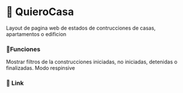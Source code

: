 # 🏢 QuieroCasa
Layout de pagina web de estados de contrucciones de casas, apartamentos o edificion 

### 🤔Funciones
Mostrar filtros de la construcciones iniciadas, no iniciadas, detenidas o finalizadas. Modo respinsive 

### 🎇 Link
